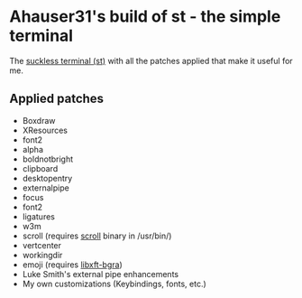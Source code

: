 # Ahauser31's build of st - the simple terminal

The [suckless terminal (st)](https://st.suckless.org/) with all the patches applied that make it useful for me.

## Applied patches

+ Boxdraw
+ XResources
+ font2
+ alpha
+ boldnotbright
+ clipboard
+ desktopentry
+ externalpipe
+ focus
+ font2
+ ligatures
+ w3m
+ scroll (requires [scroll](https://tools.suckless.org/scroll/) binary in /usr/bin/)
+ vertcenter
+ workingdir
+ emoji (requires [libxft-bgra](https://aur.archlinux.org/packages/libxft-bgra/))
+ Luke Smith's external pipe enhancements
+ My own customizations (Keybindings, fonts, etc.)
